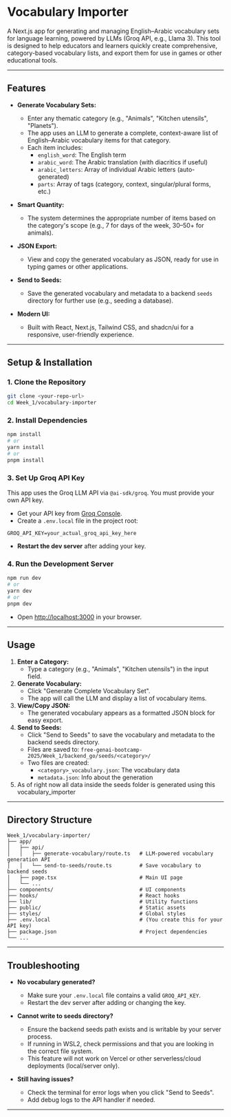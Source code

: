 # Vocabulary Importer

A Next.js app for generating and managing English–Arabic vocabulary sets for language learning, powered by LLMs (Groq API, e.g., Llama 3). This tool is designed to help educators and learners quickly create comprehensive, category-based vocabulary lists, and export them for use in games or other educational tools.

---

## Features

- **Generate Vocabulary Sets:**
  - Enter any thematic category (e.g., "Animals", "Kitchen utensils", "Planets").
  - The app uses an LLM to generate a complete, context-aware list of English–Arabic vocabulary items for that category.
  - Each item includes:
    - `english_word`: The English term
    - `arabic_word`: The Arabic translation (with diacritics if useful)
    - `arabic_letters`: Array of individual Arabic letters (auto-generated)
    - `parts`: Array of tags (category, context, singular/plural forms, etc.)

- **Smart Quantity:**
  - The system determines the appropriate number of items based on the category's scope (e.g., 7 for days of the week, 30–50+ for animals).

- **JSON Export:**
  - View and copy the generated vocabulary as JSON, ready for use in typing games or other applications.

- **Send to Seeds:**
  - Save the generated vocabulary and metadata to a backend `seeds` directory for further use (e.g., seeding a database).

- **Modern UI:**
  - Built with React, Next.js, Tailwind CSS, and shadcn/ui for a responsive, user-friendly experience.

---

## Setup & Installation

### 1. **Clone the Repository**

```bash
git clone <your-repo-url>
cd Week_1/vocabulary-importer
```

### 2. **Install Dependencies**

```bash
npm install
# or
yarn install
# or
pnpm install
```

### 3. **Set Up Groq API Key**

This app uses the Groq LLM API via `@ai-sdk/groq`. You must provide your own API key.

- Get your API key from [Groq Console](https://console.groq.com/keys).
- Create a `.env.local` file in the project root:

```
GROQ_API_KEY=your_actual_groq_api_key_here
```

- **Restart the dev server** after adding your key.

### 4. **Run the Development Server**

```bash
npm run dev
# or
yarn dev
# or
pnpm dev
```

- Open [http://localhost:3000](http://localhost:3000) in your browser.

---

## Usage

1. **Enter a Category:**
   - Type a category (e.g., "Animals", "Kitchen utensils") in the input field.
2. **Generate Vocabulary:**
   - Click "Generate Complete Vocabulary Set".
   - The app will call the LLM and display a list of vocabulary items.
3. **View/Copy JSON:**
   - The generated vocabulary appears as a formatted JSON block for easy export.
4. **Send to Seeds:**
   - Click "Send to Seeds" to save the vocabulary and metadata to the backend seeds directory.
   - Files are saved to: `free-genai-bootcamp-2025/Week_1/backend_go/seeds/<category>/`
   - Two files are created:
     - `<category>_vocabulary.json`: The vocabulary data
     - `metadata.json`: Info about the generation
5. As of right now all data inside the seeds folder is generated using this vocabulary_importer
---

## Directory Structure

```
Week_1/vocabulary-importer/
├── app/
│   ├── api/
│   │   ├── generate-vocabulary/route.ts   # LLM-powered vocabulary generation API
│   │   └── send-to-seeds/route.ts         # Save vocabulary to backend seeds
│   ├── page.tsx                           # Main UI page
│   └── ...
├── components/                            # UI components
├── hooks/                                 # React hooks
├── lib/                                   # Utility functions
├── public/                                # Static assets
├── styles/                                # Global styles
├── .env.local                             # (You create this for your API key)
├── package.json                           # Project dependencies
└── ...
```

---

## Troubleshooting

- **No vocabulary generated?**
  - Make sure your `.env.local` file contains a valid `GROQ_API_KEY`.
  - Restart the dev server after adding or changing the key.

- **Cannot write to seeds directory?**
  - Ensure the backend seeds path exists and is writable by your server process.
  - If running in WSL2, check permissions and that you are looking in the correct file system.
  - This feature will not work on Vercel or other serverless/cloud deployments (local/server only).

- **Still having issues?**
  - Check the terminal for error logs when you click "Send to Seeds".
  - Add debug logs to the API handler if needed.

---

